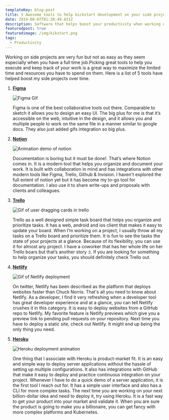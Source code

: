 ```yaml
---
templateKey: blog-post
title: 5 Awesome tools to help kickstart development on your side project.
date: 2019-08-07T01:28:49.831Z
description: Software that helps boost your productivity when working on side projects
featuredpost: true
featuredimage: /img/kikstart.png
tags:
  - Productivity
---
```

Working on side projects are very fun but not as easy as they seem especially when you have a full time job.Picking great tools to help you execute and keep track of your work is a great way to maximize the limited time and resources you have to spend on them. Here is a list of 5 tools have helped boost my side projects over time.

1. **[Figma](https://figma.com/)**

   ![Figma Gif](/img/figma.gif)

   Figma is one of the best collaborative tools out there. Comparable to sketch it allows you to design an easy UI. The big plus for me is that it’s accessible on the web, intuitive in the design, and it allows you and multiple people to work on the same file in a manner similar to google docs. They also just added gifs integration so big plus.


2. **[Notion](http://notion.so/)**

   ![Animation demo of notion](/img/notion.gif)

   Documentation is boring but it must be done!. That’s where Notion comes in. It is a modern tool that helps you organize and document your work. It is built with collaboration in mind and has integrations with other modern tools like Figma, Trello, Github & Invision. I haven't explored the full extent of notion yet but it has become my to-go tool for documentation. I also use it to share write-ups and proposals with clients and colleagues.


3. **[](http://trello.com/)[Trello](https://trello.com/)**

   ![Gif of user dragging cards in trello](/img/trello.gif)

   Trello as a well designed simple task board that helps you organize and prioritize tasks. It has a web, android and ios client that makes it easy to update your board. When I’m working on a project, I usually throw all my tasks on a Trello board and prioritize them. It is fun to see the tasks the state of your projects at a glance. Because of its flexibility, you can use it for almost any project. I have a coworker that has her whole life on her Trello boars but that’s another story :). If you are looking for something to help organize your tasks, you should definitely check Trello out.


4. **[Netlify](https://netlify.com/)**

   ![Gif of Netlify deployment](/img/netlify.gif)

   On twitter, Netlify has been described as the platform that deploys websites faster than Chuck Norris. That's all you need to know about Netlify. As a developer, I find it very refreshing when a developer tool has great developer experience and at a glance, you can tell Netlify crushes it in this category. It is easy to deploy websites from a GitHub repo to Netlify. My favorite feature is Netlify previews which give you a preview link to pending pull requests on your repository. Next time you have to deploy a static site, check out Netlify. It might end up being the only thing you need.


5. **[Heroku](https://heroku.com/)**

   ![Heroku deployment animation](/img/heroku.gif)

   One thing that I associate with Heroku is product-market fit. It is an easy and simple way to deploy server applications without the hassle of setting up multiple configurations. It also has integrations with GitHub that make it easy to deploy and practice continuous integration on your project. Whenever I have to do a quick demo of a server application, it is the first tool I reach out for. It has a simple user interface and also has a CLI for more complex tasks. The next time you are working on your next billion-dollar idea and need to deploy it, try using Heroku. It is a fast way to get your product into your market and validate it. When you are sure the product is going to make you a billionaire, you can get fancy with more complex platforms and Kubernetes.